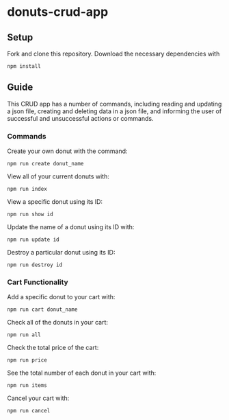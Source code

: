 # donuts-crud-app
## Setup
Fork and clone this repository. Download the necessary dependencies with
```
npm install
```

## Guide
This CRUD app has a number of commands, including reading and updating a json file, creating and deleting data in a json file, and informing the user of successful and unsuccessful actions or commands.

### Commands
Create your own donut with the command:
```
npm run create donut_name
```

View all of your current donuts with:
```
npm run index
```

View a specific donut using its ID:
```
npm run show id
```

Update the name of a donut using its ID with:
```
npm run update id
```

Destroy a particular donut using its ID:
```
npm run destroy id
```

### Cart Functionality

Add a specific donut to your cart with:
```
npm run cart donut_name
```

Check all of the donuts in your cart:
```
npm run all
```

Check the total price of the cart:
```
npm run price
```

See the total number of each donut in your cart with:
```
npm run items
```

Cancel your cart with:
```
npm run cancel
```